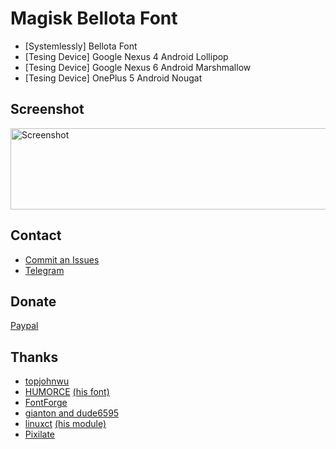 # Magisk Bellota Font
* [Systemlessly] Bellota Font
* [Tesing Device] Google Nexus 4 Android Lollipop
* [Tesing Device] Google Nexus 6 Android Marshmallow
* [Tesing Device] OnePlus 5 Android Nougat

## Screenshot ##
<img src="https://cdn5.fontsquirrel.com/fnt_imgs/55/2076/7c7419e677b1bdcac00ab0dd75/sa-720x300.png" height="130" width="720" alt="Screenshot" height="720px">

## Contact ##
* <a href="https://github.com/Magisk-Modules-Repo/Magisk_Font_Bellota/issues">Commit an Issues</a>
* <a href="https://t.me/pirasalbe">Telegram</a>

## Donate ##
<a href="https://paypal.me/pirasalbe">Paypal</a>

## Thanks ##
* <a href="https://github.com/topjohnwu">topjohnwu</a>
* <a href="https://github.com/HUMORCE">HUMORCE</a> <a href="https://github.com/Magisk-Modules-Repo/Systemlessly-Font-with-Tsukushimarugo-A-CJK-Sleek">(his font)</a>
* <a href="https://fontforge.github.io/en-US/">FontForge</a>
* <a href="https://forum.xda-developers.com/android/themes/fonts-flashable-zips-t3219827">gianton and dude6595</a>
* <a href="https://github.com/sergiocastell">linuxct</a> <a href="https://github.com/sergiocastell/AndroidO-NotoColorEmojiReplacer">(his module)</a>
* <a href="https://www.fontsquirrel.com/fonts/bellota">Pixilate</a>
